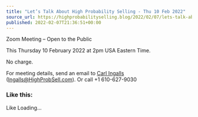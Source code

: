 ```yaml
---
title: "Let’s Talk About High Probability Selling - Thu 10 Feb 2022"
source_url: https://highprobabilityselling.blog/2022/02/07/lets-talk-about-high-probability-selling-thu-10-feb-2022
published: 2022-02-07T21:36:51+00:00
---
```

Zoom Meeting – Open to the Public


This Thursday 10 February 2022 at 2pm USA Eastern Time.


No charge.


For meeting details, send an email to [Carl Ingalls](mailto:Ingalls@HighProbSell.com) (Ingalls@HighProbSell.com). Or call \+1 610\-627\-9030


### Like this:

Like Loading...
